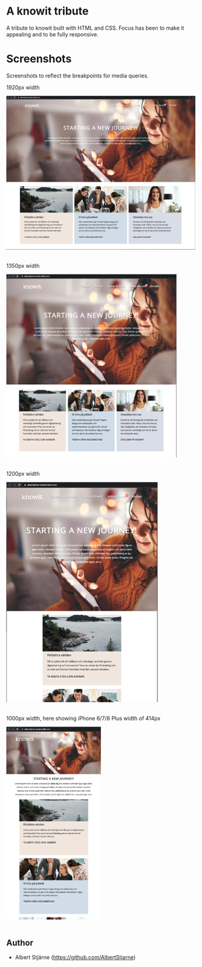 # A knowit tribute

A tribute to knowit built with HTML and CSS. Focus has been to make it appealing and to be fully responsive.

# Screenshots

Screenshots to reflect the breakpoints for media queries.

1920px width

<img src="knowit-1920px.png" width=500>
<br>
<br>

1350px width

<img src="knowit-1350px.png" width=450>
<br>
<br>

1200px width

<img src="knowit-1200px.png" width=400>
<br>
<br>

1000px width, here showing iPhone 6/7/8 Plus width of 414px

<img src="knowit-1000px.png" width=250>
<br>
<br>

## Author

- Albert Stjärne (https://github.com/AlbertStjarne)
